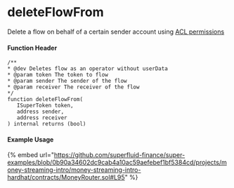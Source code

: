 # deleteFlowFrom

Delete a flow on behalf of a certain sender account using [ACL permissions](../../more.../cfa-access-control-list-acl.md)

#### Function Header

```solidity
/**
* @dev Deletes flow as an operator without userData
* @param token The token to flow
* @param sender The sender of the flow
* @param receiver The receiver of the flow
*/
function deleteFlowFrom(
   ISuperToken token,
   address sender,
   address receiver
) internal returns (bool)
```

#### Example Usage

{% embed url="https://github.com/superfluid-finance/super-examples/blob/0b90a34602dc9cab4a10ac59aefebef1bf5384cd/projects/money-streaming-intro/money-streaming-intro-hardhat/contracts/MoneyRouter.sol#L95" %}
